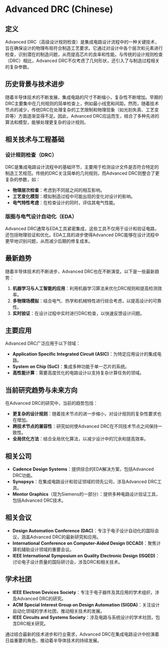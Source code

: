 # Advanced DRC (Chinese)

## 定义

Advanced DRC（高级设计规则检查）是集成电路设计流程中的一种关键技术，旨在确保设计的物理布局符合制造工艺要求。它通过对设计中各个层次和元素进行检查，识别潜在的制造问题，从而提高芯片的良率和性能。与传统的设计规则检查（DRC）相比，Advanced DRC不仅考虑了几何形状，还引入了与制造过程相关的复杂参数。

## 历史背景与技术进步

随着半导体技术的不断发展，集成电路的尺寸不断缩小，复杂性不断增加。早期的DRC主要集中在几何规则的简单检查上，例如最小线宽和间距。然而，随着技术节点的减少，传统DRC在处理复杂的工艺限制和物理现象（如光刻失真、工艺变异等）方面逐渐显得不足。因此，Advanced DRC应运而生，结合了多种先进的算法和模型，能够处理更复杂的设计规则。

## 相关技术与工程基础

### 设计规则检查（DRC）

DRC是集成电路设计流程中的基础环节，主要用于检测设计文件是否符合特定的制造工艺规范。传统的DRC关注简单的几何规则，而Advanced DRC则整合了更复杂的参数，如：

- **物理层次检查**：考虑到不同层之间的相互影响。
- **工艺变化模型**：模拟制造过程中可能出现的变化对设计的影响。
- **电气特性考虑**：在检查设计的同时，评估其电气性能。

### 版图与电气设计自动化（EDA）

Advanced DRC通常与EDA工具紧密集成，这些工具不仅用于设计和验证电路，还包括物理验证和优化。EDA工具的进步使得Advanced DRC能够在设计流程中更早地识别问题，从而减少后期的修复成本。

## 最新趋势

随着半导体技术的不断进步，Advanced DRC也在不断演变。以下是一些最新趋势：

1. **机器学习与人工智能的应用**：利用机器学习算法来优化DRC规则和提高检测效率。
2. **多物理场模拟**：结合电气、热学和机械特性进行综合考虑，以提高设计的可靠性。
3. **实时验证**：在设计过程中实时进行DRC检查，以快速反馈设计问题。

## 主要应用

Advanced DRC广泛应用于以下领域：

- **Application Specific Integrated Circuit (ASIC)**：为特定应用设计的集成电路。
- **System on Chip (SoC)**：集成多种功能于单一芯片的系统。
- **高性能计算**：需要高度优化的电路设计以支持复杂计算任务的领域。

## 当前研究趋势与未来方向

在Advanced DRC的研究中，当前的趋势包括：

- **更复杂的设计规则**：随着技术节点的进一步缩小，对设计规则的复杂性要求也在增加。
- **跨技术节点的兼容性**：研究如何使Advanced DRC在不同技术节点之间保持一致性。
- **全局优化方法**：结合全局优化算法，以减少设计中的冗余和提高效率。

## 相关公司

- **Cadence Design Systems**：提供综合的EDA解决方案，包括Advanced DRC功能。
- **Synopsys**：在集成电路设计和验证领域的领先公司，涉及Advanced DRC工具。
- **Mentor Graphics**（现为Siemens的一部分）：提供多种电路设计验证工具，包括Advanced DRC技术。

## 相关会议

- **Design Automation Conference (DAC)**：专注于电子设计自动化的国际会议，涵盖Advanced DRC的最新研究和应用。
- **International Conference on Computer-Aided Design (ICCAD)**：聚焦计算机辅助设计领域的重要会议。
- **IEEE International Symposium on Quality Electronic Design (ISQED)**：讨论电子设计质量的国际研讨会，涉及DRC和相关技术。

## 学术社团

- **IEEE Electron Devices Society**：专注于电子器件及其应用的学术组织，涉及Advanced DRC的研究。
- **ACM Special Interest Group on Design Automation (SIGDA)**：关注设计自动化领域的学术社团，推动相关技术的发展。
- **IEEE Circuits and Systems Society**：涉及电路与系统设计的学术社团，包含DRC相关研究。

通过结合最新的技术进步和行业需求，Advanced DRC在集成电路设计中扮演着日益重要的角色，推动着半导体技术的持续发展。